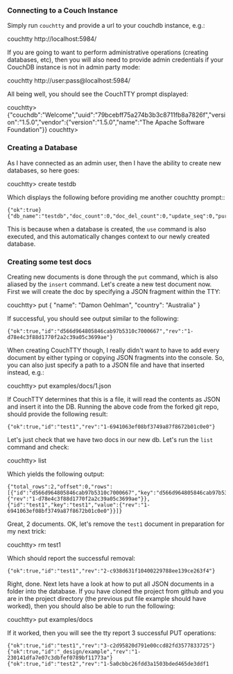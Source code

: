 ### Connecting to a Couch Instance

Simply run `couchtty` and provide a url to your couchdb instance, e.g.:

  couchtty http://localhost:5984/

If you are going to want to perform administrative operations (creating databases, etc), then you will also need to provide admin credentials if your CouchDB instance is not in admin party mode:

  couchtty http://user:pass@localhost:5984/

All being well, you should see the CouchTTY prompt displayed:

  couchtty> {"couchdb":"Welcome","uuid":"79bcebff75a274b3b3c8711fb8a7826f","version":"1.5.0","vendor":{"version":"1.5.0","name":"The Apache Software Foundation"}}
  couchtty>

### Creating a Database

As I have connected as an admin user, then I have the ability to create new databases, so here goes:

  couchtty> create testdb

Which displays the following before providing me another couchtty prompt::

```
{"ok":true}
{"db_name":"testdb","doc_count":0,"doc_del_count":0,"update_seq":0,"purge_seq":0,"compact_running":false,"disk_size":79,"data_size":0,"instance_start_time":"1399870039904598","disk_format_version":6,"committed_update_seq":0}
```

This is because when a database is created, the `use` command is also executed, and this automatically changes context to our newly created database.

### Creating some test docs

Creating new documents is done through the `put` command, which is also aliased by the `insert` command.  Let's create a new test document now.  First we will create the doc by specifying a JSON fragment within the TTY:

  couchtty> put { "name": "Damon Oehlman", "country": "Australia" }

If successful, you should see output similar to the following:

```
{"ok":true,"id":"d566d964805846cab97b5310c7000667","rev":"1-d78e4c3f88d1770f2a2c39a05c3699ae"}
```
When creating CouchTTY though, I really didn't want to have to add every document by either typing or copying JSON fragments into the console.  So, you can also just specify a path to a JSON file and have that inserted instead, e.g.:

  couchtty> put examples/docs/1.json

If CouchTTY determines that this is a file, it will read the contents as JSON and insert it into the DB.  Running the above code from the forked git repo, should provide the following result:

```
{"ok":true,"id":"test1","rev":"1-6941063ef08bf3749a87f8672b01c0e0"}
```

Let's just check that we have two docs in our new db.  Let's run the `list` command and check:

  couchtty> list

Which yields the following output:

```
{"total_rows":2,"offset":0,"rows":[{"id":"d566d964805846cab97b5310c7000667","key":"d566d964805846cab97b5310c7000667","value":{"rev":"1-d78e4c3f88d1770f2a2c39a05c3699ae"}},{"id":"test1","key":"test1","value":{"rev":"1-6941063ef08bf3749a87f8672b01c0e0"}}]}
```

Great, 2 documents.  OK, let's remove the `test1` document in preparation for my next trick:

  couchtty> rm test1

Which should report the successful removal:

```
{"ok":true,"id":"test1","rev":"2-c938d631f10400229788ee139ce263f4"}
```

Right, done. Next lets have a look at how to put all JSON documents in a folder into the database.  If you have cloned the project from github and you are in the project directory (the previous put file example should have worked), then you should also be able to run the following:

  couchtty> put examples/docs

If it worked, then you will see the tty report 3 successful PUT operations:

```
{"ok":true,"id":"test1","rev":"3-c2d95820d791e00ccd82fd3577833725"}
{"ok":true,"id":"_design/example","rev":"1-230141dfa7e07c3dbfef0789bf11773a"}
{"ok":true,"id":"test2","rev":"1-5a0cbbc26fdd3a1503bded465de3ddf1
```
